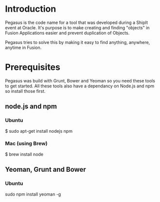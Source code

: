 # Introduction
Pegasus is the code name for a tool that was developed during a ShipIt event at Oracle.  It's purpose is to make creating and finding "objects" in Fusion Applications easier and prevent duplication of Objects.

Pegasus tries to solve this by making it easy to find anything, anywhere, anytime in Fusion.

# Prerequisites
Pegasus was build with Grunt, Bower and Yeoman so you need these tools to get started.  All these tools also have a dependancy on Node.js and npm so install those first.

## node.js and npm
### Ubuntu
$ sudo apt-get install nodejs npm
### Mac (using Brew)
$ brew install node

## Yeoman, Grunt and Bower
### Ubuntu
sudo npm install yeoman -g